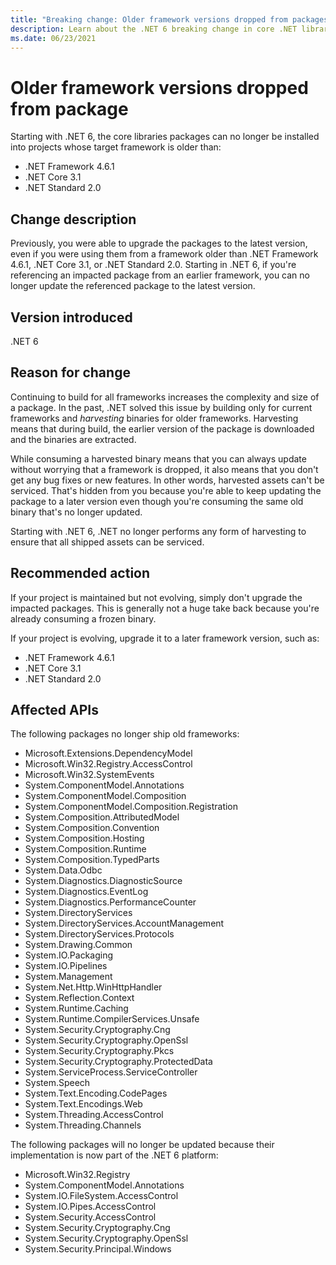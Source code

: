 ```yaml
---
title: "Breaking change: Older framework versions dropped from packages"
description: Learn about the .NET 6 breaking change in core .NET libraries where older framework versions have been dropped from the core libraries packages.
ms.date: 06/23/2021
---
```

# Older framework versions dropped from package

Starting with .NET 6, the core libraries packages can no longer be installed into projects whose target framework is older than:

- .NET Framework 4.6.1
- .NET Core 3.1
- .NET Standard 2.0

## Change description

Previously, you were able to upgrade the packages to the latest version, even if you were using them from a framework older than .NET Framework 4.6.1, .NET Core 3.1, or .NET Standard 2.0. Starting in .NET 6, if you're referencing an impacted package from an earlier framework, you can no longer update the referenced package to the latest version.

## Version introduced

.NET 6

## Reason for change

Continuing to build for all frameworks increases the complexity and size of a package. In the past, .NET solved this issue by building only for current frameworks and *harvesting* binaries for older frameworks. Harvesting means that during build, the earlier version of the package is downloaded and the binaries are extracted.

While consuming a harvested binary means that you can always update without worrying that a framework is dropped, it also means that you don't get any bug fixes or new features. In other words, harvested assets can't be serviced. That's hidden from you because you're able to keep updating the package to a later version even though you're consuming the same old binary that's no longer updated.

Starting with .NET 6, .NET no longer performs any form of harvesting to ensure that all shipped assets can be serviced.

## Recommended action

If your project is maintained but not evolving, simply don't upgrade the impacted packages. This is generally not a huge take back because you're already consuming a frozen binary.

If your project is evolving, upgrade it to a later framework version, such as:

- .NET Framework 4.6.1
- .NET Core 3.1
- .NET Standard 2.0

## Affected APIs

The following packages no longer ship old frameworks:

- Microsoft.Extensions.DependencyModel
- Microsoft.Win32.Registry.AccessControl
- Microsoft.Win32.SystemEvents
- System.ComponentModel.Annotations
- System.ComponentModel.Composition
- System.ComponentModel.Composition.Registration
- System.Composition.AttributedModel
- System.Composition.Convention
- System.Composition.Hosting
- System.Composition.Runtime
- System.Composition.TypedParts
- System.Data.Odbc
- System.Diagnostics.DiagnosticSource
- System.Diagnostics.EventLog
- System.Diagnostics.PerformanceCounter
- System.DirectoryServices
- System.DirectoryServices.AccountManagement
- System.DirectoryServices.Protocols
- System.Drawing.Common
- System.IO.Packaging
- System.IO.Pipelines
- System.Management
- System.Net.Http.WinHttpHandler
- System.Reflection.Context
- System.Runtime.Caching
- System.Runtime.CompilerServices.Unsafe
- System.Security.Cryptography.Cng
- System.Security.Cryptography.OpenSsl
- System.Security.Cryptography.Pkcs
- System.Security.Cryptography.ProtectedData
- System.ServiceProcess.ServiceController
- System.Speech
- System.Text.Encoding.CodePages
- System.Text.Encodings.Web
- System.Threading.AccessControl
- System.Threading.Channels

The following packages will no longer be updated because their implementation is now part of the .NET 6 platform:

- Microsoft.Win32.Registry
- System.ComponentModel.Annotations
- System.IO.FileSystem.AccessControl
- System.IO.Pipes.AccessControl
- System.Security.AccessControl
- System.Security.Cryptography.Cng
- System.Security.Cryptography.OpenSsl
- System.Security.Principal.Windows

<!--

### Category

Core .NET libraries

-->

